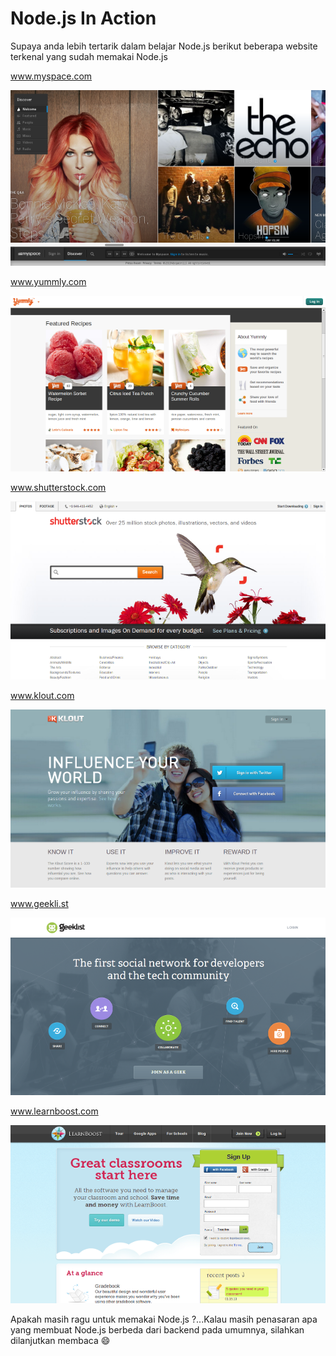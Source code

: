 # Node.js In Action

Supaya anda lebih tertarik dalam belajar Node.js berikut beberapa website terkenal yang sudah memakai Node.js

www.myspace.com

![myspace](../.gitbook/assets/mypspace.png)

www.yummly.com

![yummly](../.gitbook/assets/yummly.png)

www.shutterstock.com

![shutterstock](../.gitbook/assets/shutterstock.png)

www.klout.com

![klout](../.gitbook/assets/klout.png)

www.geekli.st

![geeklist](../.gitbook/assets/geeklist.png)

www.learnboost.com

![learnboost](../.gitbook/assets/learnboost.png)

Apakah masih ragu untuk memakai Node.js ?...Kalau masih penasaran apa yang membuat Node.js berbeda dari backend pada umumnya, silahkan dilanjutkan membaca :smile:

